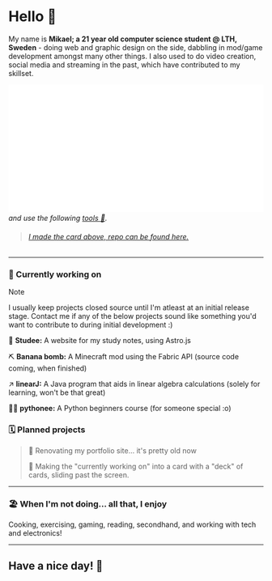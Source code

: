 # Hello 👋

My name is **Mikael; a 21 year old computer science student @ LTH, Sweden** - doing web and graphic design on the side, dabbling in mod/game development amongst many other things. I also used to do video creation, social media and streaming in the past, which have contributed to my skillset.

![](https://raw.githubusercontent.com/mikael-ros/profile-card/main/profile-card.svg)
_and use the following [tools 🧰](tools.md)._
> ###### [I made the card above, repo can be found  here.](https://github.com/mikael-ros/profile-card)

---

### 📆 Currently working on

> [!NOTE]
> I usually keep projects closed source until I'm atleast at an initial release stage. Contact me if any of the below projects sound like something you'd want to contribute to during initial development :)

📕 **Studee:** A website for my study notes, using Astro.js

⛏️ **Banana bomb:** A Minecraft mod using the Fabric API (source code coming, when finished)

↗️ **linearJ:** A Java program that aids in linear algebra calculations (solely for learning, won't be that great)

🧑‍🏫 **pythonee:** A Python beginners course (for someone special :o)

### 🗓️ Planned projects
> 🔨 Renovating my portfolio site... it's pretty old now
> 
> :flower_playing_cards: Making the "currently working on" into a card with a "deck" of cards, sliding past the screen.

---

### 🏖️ When I'm not doing... all that, I enjoy
Cooking, exercising, gaming, reading, secondhand, and working with tech and electronics!

--- 
## Have a nice day! 🙏
